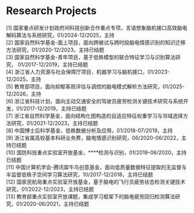 # Research Projects

[1]	国家重点研发计划政府间科技创新合作重点专项，言语想象脑机接口高效脑电解码算法与系统研究，01/2024-12/2025，主持   
[2]	国家自然科学基金-面上项目，面向跨被试与跨时段脑电情感识别的知识迁移方法研究，01/2020-12/2023，主持已结题   
[3]	国家自然科学基金-青年项目，基于低秩模型的联合特征学习与识别算法研究， 01/2017-12/2019，主持已结题   
[4]	浙江省人力资源与社会保障厅项目，机器学习与脑机接口，01/2023-12/2025，主持   
[5]	教育部项目，面向抑郁客观评估与调控的脑电模式解析方法研究，01/2025-12/2026，主持   
[6]	浙江省科技计划，面向主动交通安全的驾驶员疲劳检测关键技术研究与系统开发，01/2017-12/2019，主持已结题   
[7]	浙江省自然科学基金，面向结构化图构造的自适应特征权重学习与邻域选择方法研究，01/2021-12/2023，主持已结题   
[8]	中国博士后科学基金，低秩数据分析及应用，01/2018-07/2019，主持   
[9]	浙江省属高校基本科研业务费，脑电情感识别研究，06/2020-06/2022，主持已结题   
[10] 国防科技重点实验室开放基金，****检测与识别，01/2019-06/2020，主持已结题   
[11] 中国计算机学会-腾讯犀牛鸟创意基金，面向低质量数据特征提取的无监督与半监督低秩子空间学习算法研究，10/2017-12/2018，主持已结题   
[12] 国家民航局重点实验室开放基金，基于脑电的飞行员疲劳状态检测关键技术研究，01/2022-12/2023，主持已结题   
[13] 教育部重点实验室开放课题，集成学习框架下的脑电疲劳回归检测算法研究，01/2020-06/2021，主持已结题   
